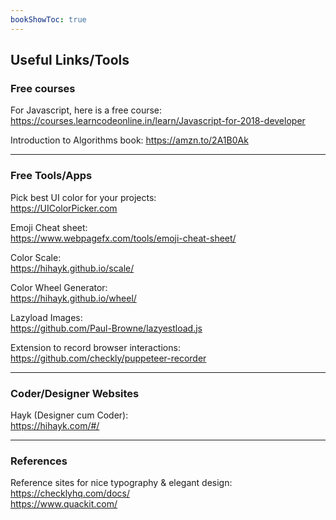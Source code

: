 ```yaml
---
bookShowToc: true
---
```


## Useful Links/Tools

### Free courses

For Javascript, here is a free course: <br/>
https://courses.learncodeonline.in/learn/Javascript-for-2018-developer


Introduction to Algorithms book: 
https://amzn.to/2A1B0Ak

---

### Free Tools/Apps

Pick best UI color for your projects: <br/>
https://UIColorPicker.com


Emoji Cheat sheet: <br/>
https://www.webpagefx.com/tools/emoji-cheat-sheet/


Color Scale: <br/>
https://hihayk.github.io/scale/


Color Wheel Generator: <br/>
https://hihayk.github.io/wheel/


Lazyload Images: <br/>
https://github.com/Paul-Browne/lazyestload.js


Extension to record browser interactions: <br/>
https://github.com/checkly/puppeteer-recorder 

---

### Coder/Designer Websites

Hayk (Designer cum Coder): <br/>
https://hihayk.com/#/

---

### References

Reference sites for nice typography & elegant design: <br/>
https://checklyhq.com/docs/    <br/>
https://www.quackit.com/
